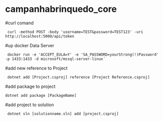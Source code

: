 # campanhabrinquedo_core

#curl comand  
```
 curl -method POST -body 'username=TEST&password=TEST123' -uri http://localhost:5000/api/token
```

#up docker Data Server

```
 docker run -e 'ACCEPT_EULA=Y' -e 'SA_PASSWORD=yourStrong(!)Password' -p 1433:1433 -d microsoft/mssql-server-linux´
```

#add new reference to Project
```
 dotnet add [Project.csproj] reference [Project Reference.csproj]
```

#add package to project
```
dotnet add package [PackageName]
```

#add project to solution
```
 dotnet sln [solutionname.sln] add [project.csproj]
```